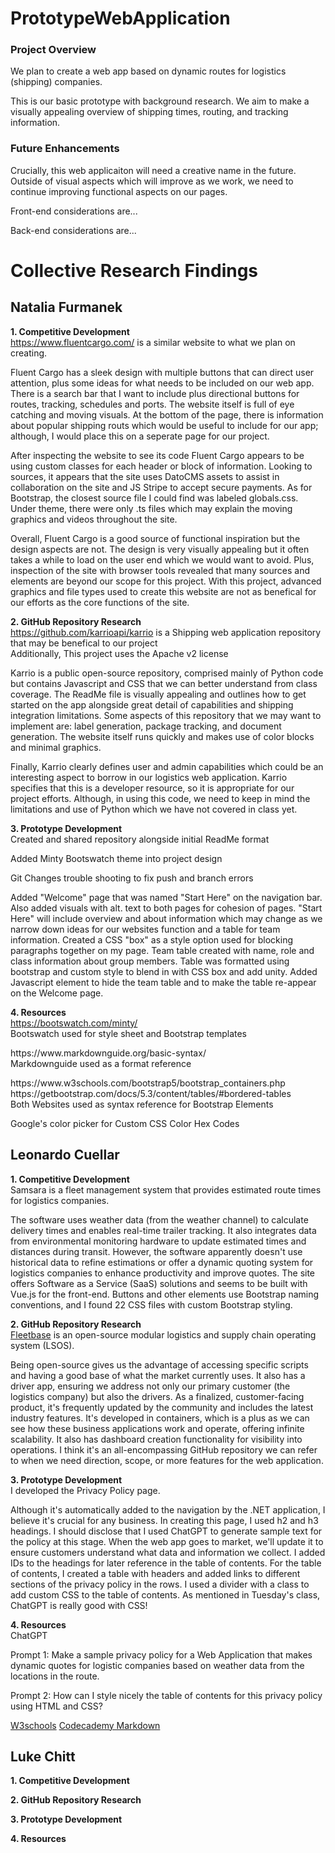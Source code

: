# PrototypeWebApplication
### Project Overview
We plan to create a web app based on dynamic routes for logistics (shipping) companies. 
<p> This is our basic prototype with background research. We aim to make a visually appealing overview
of shipping times, routing, and tracking information. 
</p>

### Future Enhancements
<p> Crucially, this web applicaiton will need a creative name in the future. Outside of visual aspects which will improve as we work,
we need to continue improving functional aspects on our pages. 
</p>
<p> Front-end considerations are...</p>
<p> Back-end considerations are... </p>

# Collective Research Findings
## Natalia Furmanek 
<strong> 1. Competitive Development </strong>
<br> https://www.fluentcargo.com/ is a similar website to what we plan on creating.</b>
<p> Fluent Cargo has a sleek design with multiple buttons that can direct user attention, plus some ideas for what needs to be included on our web app. There is a search bar that I want to include plus directional buttons for routes, tracking, schedules and ports. The website itself is full of eye catching and moving visuals. At the bottom of the page, there is information about popular shipping routs which would be useful to include for our app; although, I would place this on a seperate page for our project.</p>
<p> After inspecting the website to see its code Fluent Cargo appears to be using custom classes for each header or block of information. Looking to sources, it appears that the site uses DatoCMS assets to assist in collaboration on the site and JS Stripe to accept secure payments. As for Bootstrap, the closest source file I could find was labeled globals.css. Under theme, there were only .ts files which may explain the moving graphics and videos throughout the site. </p>
<p> Overall, Fluent Cargo is a good source of functional inspiration but the design aspects are not. The design is very visually appealing but it often takes a while to load on the user end which we would want to avoid. Plus, inspection of the site with browser tools revealed that many sources and elements are beyond our scope for this project. With this project, advanced graphics and file types used to create this website are not as benefical for our efforts as the core functions of the site.
</p>

<strong> 2. GitHub Repository Research </strong>
<br> https://github.com/karrioapi/karrio is a Shipping web application repository that may be benefical to our project </b>
<br> Additionally, This project uses the Apache v2 license </b> 
<p> Karrio is a public open-source repository, comprised mainly of Python code but contains Javascript and CSS that we can better understand from class coverage.
The ReadMe file is visually appealing and outlines how to get started on the app alongside great detail of capabilities and shipping integration limitations. Some aspects of this repository that we may want to implement are: label generation, package tracking, and document generation. The website itself runs quickly and makes use of color blocks and minimal graphics.</p>
<p> Finally, Karrio clearly defines user and admin capabilities which could be an interesting aspect to borrow in our logistics web application. Karrio specifies that this is a developer resource, so it is appropriate for our project efforts. Although, in using this code, we need to keep in mind the limitations and use of Python which we have not covered in class yet.  
</p>
 
<strong> 3. Prototype Development </strong>
<br> Created and shared repository alongside initial ReadMe format </b> 
<p> Added Minty Bootswatch theme into project design </p>
<p> Git Changes trouble shooting to fix push and branch errors </p>
<p> Added "Welcome" page that was named "Start Here" on the navigation bar. Also added visuals with alt. text to both pages for cohesion of pages. "Start Here" will include overview and about information which may change as we narrow down ideas for our websites function and a table for team information. Created a CSS "box" as a style option used for blocking paragraphs together on my page. Team table created with name, role and class information about group members. Table was formatted using bootstrap and custom style to blend in with CSS box and add unity. Added Javascript element to hide the team table and to make the table re-appear on the Welcome page.
</p>
 
<strong> 4. Resources </strong>
<br> https://bootswatch.com/minty/ </b>
<br> Bootswatch used for style sheet and Bootstrap templates </b>
<p> https://www.markdownguide.org/basic-syntax/ <br>
Markdownguide used as a format reference </b> </p>  
<p> https://www.w3schools.com/bootstrap5/bootstrap_containers.php <br>
https://getbootstrap.com/docs/5.3/content/tables/#bordered-tables </b> <br>
</b> Both Websites used as syntax reference for Bootstrap Elements </b>
</p>
<p> Google's color picker for Custom CSS Color Hex Codes </p>

## Leonardo Cuellar
<strong> 1. Competitive Development </strong>
<br>Samsara is a fleet management system that provides estimated route times for logistics companies.</b> 
<p>The software uses weather data (from the weather channel) to calculate delivery times and enables real-time trailer tracking. It also integrates data from environmental monitoring hardware to update estimated times and distances during transit. However, the software apparently doesn't use historical data to refine estimations or offer a dynamic quoting system for logistics companies to enhance productivity and improve quotes. The site offers Software as a Service (SaaS) solutions and seems to be built with Vue.js for the front-end. Buttons and other elements use Bootstrap naming conventions, and I found 22 CSS files with custom Bootstrap styling.</p>

<strong> 2. GitHub Repository Research </strong>
<br>[Fleetbase](https://github.com/fleetbase/fleetbase?tab=readme-ov-file#-features) is an open-source modular logistics and supply chain operating system (LSOS).</b> 
<p>Being open-source gives us the advantage of accessing specific scripts and having a good base of what the market currently uses. It also has a driver app, ensuring we address not only our primary customer (the logistics company) but also the drivers. As a finalized, customer-facing product, it's frequently updated by the community and includes the latest industry features. It's developed in containers, which is a plus as we can see how these business applications work and operate, offering infinite scalability. It also has dashboard creation functionality for visibility into operations. I think it's an all-encompassing GitHub repository we can refer to when we need direction, scope, or more features for the web application.</p>


<strong> 3. Prototype Development </strong>
<br>I developed the Privacy Policy page.</b>
<p>Although it's automatically added to the navigation by the .NET application, I believe it's crucial for any business. In creating this page, I used h2 and h3 headings. I should disclose that I used ChatGPT to generate sample text for the policy at this stage. When the web app goes to market, we'll update it to ensure customers understand what data and information we collect. I added IDs to the headings for later reference in the table of contents. For the table of contents, I created a table with headers and added links to different sections of the privacy policy in the rows. I used a divider with a class to add custom CSS to the table of contents. As mentioned in Tuesday's class, ChatGPT is really good with CSS!</p>
<strong> 4. Resources </strong>
<br>ChatGPT</b>
<p>Prompt 1: Make a sample privacy policy for a Web Application that makes dynamic quotes for logistic companies based on weather data from the locations in the route.</p
<p>Prompt 2: How can I style nicely the table of contents for this privacy policy using HTML and CSS?</p>

[W3schools](https://www.w3schools.com/html/html_tables.asp)
[Codecademy Markdown](https://www.codecademy.com/resources/docs/markdown/links)

## Luke Chitt
<strong> 1. Competitive Development </strong>
<br> </b> 

<strong> 2. GitHub Repository Research </strong>
<br> </b> 

<strong> 3. Prototype Development </strong>
<br> </b> 

<strong> 4. Resources </strong>
<br> </b> 
